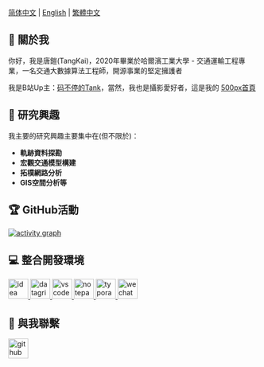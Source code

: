 [简体中文](./README.md) | [English](./README_EN.md) | [繁體中文](./README_HK.md)


<h2>👋 關於我</h2>

你好，我是唐鎧(TangKai)，2020年畢業於哈爾濱工業大學 - 交通運輸工程專業，一名交通大數據算法工程師，開源事業的堅定擁護者

我是B站Up主：[码不停的Tank](https://space.bilibili.com/49719605)，當然，我也是攝影愛好者，這是我的 [500px首頁](https://500px.com.cn/tangkai)


<h2>🧐 研究興趣</h2>

我主要的研究興趣主要集中在(但不限於)：

- **軌跡資料探勘**
- **宏觀交通模型構建**
- **拓樸網路分析**
- **GIS空間分析等**

<h2>🏆 GitHub活動</h2>

[![activity graph](https://github-readme-activity-graph.vercel.app/graph?username=zdsjjtTLG&theme=minimal&custom_title=TangKai%20活动图&hide_border=true&point=#4472C4&days=90)](https://github.com/zdsjjtTLG)


<h2>💻 整合開發環境</h2>

<p>
	<a href="https://www.jetbrains.com/idea/" target="_blank"> <img src="https://cdn.jsdelivr.net/gh/devicons/devicon@latest/icons/intellij/intellij-original.svg" alt="idea" height="40"/> </a>
    <a href="https://www.jetbrains.com/datagrip/" target="_blank"> <img src="https://cdn.jsdelivr.net/gh/devicons/devicon@latest/icons/datagrip/datagrip-original.svg" alt="datagrip" height="40"/> </a>
    <a href="https://code.visualstudio.com/" target="_blank"> <img src="https://cdn.jsdelivr.net/gh/devicons/devicon@latest/icons/vscode/vscode-original.svg" alt="vscode" height="40"/> </a>
    <a href="https://notepad-plus-plus.org/" target="_blank"> <img src="https://notepad-plus-plus.org/images/logo.svg" alt="notepad-plus-plus" height="40"/> </a>
    <a href="https://typora.io/" target="_blank"> <img src="https://typora.io/img/favicon-64.png" alt="typora" height="40"/> </a>
    <a href="https://developers.weixin.qq.com/miniprogram/dev/devtools/stable.html" target="_blank"> <img src="https://www.vectorlogo.zone/logos/wechat/wechat-icon.svg" alt="wechat" height="40"/> </a>
</p>


<h2>💬 與我聯繫</h2>

<p align="left">
    <a href="https://github.com/zdsjjtTLG" target="blank">
        <img src="https://cdn.jsdelivr.net/gh/devicons/devicon@latest/icons/github/github-original.svg" alt="github" height="40" />
    </a>

</p>

